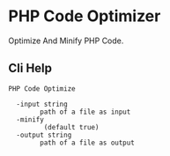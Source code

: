 # PHP Code Optimizer
Optimize And Minify PHP Code.


## Cli Help
```
PHP Code Optimize

  -input string
    	path of a file as input
  -minify
    	 (default true)
  -output string
    	path of a file as output
```
